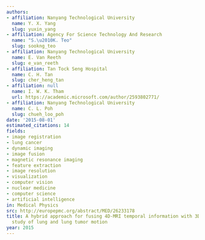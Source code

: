 ```yaml
---
authors:
- affiliation: Nanyang Technological University
  name: Y. X. Yang
  slug: yuxin_yang
- affiliation: Agency For Science Technology And Research
  name: "S.\u2010K. Teo"
  slug: sookng_teo
- affiliation: Nanyang Technological University
  name: E. Van Reeth
  slug: e_van_reeth
- affiliation: Tan Tock Seng Hospital
  name: C. H. Tan
  slug: cher_heng_tan
- affiliation: null
  name: I. W. K. Tham
  url: https://academic.microsoft.com/author/2593802771/
- affiliation: Nanyang Technological University
  name: C. L. Poh
  slug: chueh_loo_poh
date: '2015-08-01'
estimated_citations: 14
fields:
- image registration
- lung cancer
- dynamic imaging
- image fusion
- magnetic resonance imaging
- feature extraction
- image resolution
- visualization
- computer vision
- nuclear medicine
- computer science
- artificial intelligence
in: Medical Physics
src: http://europepmc.org/abstract/MED/26233178
title: A hybrid approach for fusing 4D-MRI temporal information with 3D-CT for the
  study of lung and lung tumor motion
year: 2015
---
```

